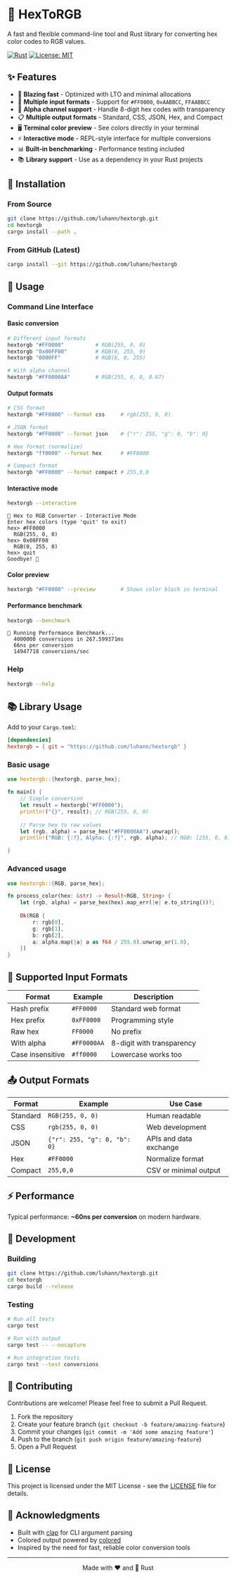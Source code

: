 # 🎨 HexToRGB

A fast and flexible command-line tool and Rust library for converting hex color codes to RGB values.

[![Rust](https://github.com/luhann/hextorgb/workflows/CI/badge.svg)](https://github.com/luhann/hextorgb/actions)
[![License: MIT](https://img.shields.io/badge/License-MIT-yellow.svg)](https://opensource.org/licenses/MIT)

## ✨ Features

- 🚀 **Blazing fast** - Optimized with LTO and minimal allocations
- 🎯 **Multiple input formats** - Support for `#FF0000`, `0xAABBCC`, `FFAABBCC`
- 🌈 **Alpha channel support** - Handle 8-digit hex codes with transparency
- 📋 **Multiple output formats** - Standard, CSS, JSON, Hex, and Compact
- 🖥️ **Terminal color preview** - See colors directly in your terminal
- ⚡ **Interactive mode** - REPL-style interface for multiple conversions
- 📊 **Built-in benchmarking** - Performance testing included
- 📚 **Library support** - Use as a dependency in your Rust projects

## 🚀 Installation

### From Source
```bash
git clone https://github.com/luhann/hextorgb.git
cd hextorgb
cargo install --path .
```

### From GitHub (Latest)
```bash
cargo install --git https://github.com/luhann/hextorgb
```

## 📖 Usage

### Command Line Interface

#### Basic conversion
```bash
# Different input formats
hextorgb "#FF0000"          # RGB(255, 0, 0)
hextorgb "0x00FF00"         # RGB(0, 255, 0)
hextorgb "0000FF"           # RGB(0, 0, 255)

# With alpha channel
hextorgb "#FF0000AA"        # RGB(255, 0, 0, 0.67)
```

#### Output formats
```bash
# CSS format
hextorgb "#FF0000" --format css     # rgb(255, 0, 0)

# JSON format  
hextorgb "#FF0000" --format json    # {"r": 255, "g": 0, "b": 0}

# Hex format (normalize)
hextorgb "ff0000" --format hex      # #FF0000

# Compact format
hextorgb "#FF0000" --format compact # 255,0,0
```

#### Interactive mode
```bash
hextorgb --interactive
```
```
🎨 Hex to RGB Converter - Interactive Mode
Enter hex colors (type 'quit' to exit)
hex> #FF0000
  RGB(255, 0, 0)
hex> 0x00FF00  
  RGB(0, 255, 0)
hex> quit
Goodbye! 👋
```

#### Color preview
```bash
hextorgb "#FF0000" --preview        # Shows color block in terminal
```

#### Performance benchmark
```bash
hextorgb --benchmark
```
```
🚀 Running Performance Benchmark...
  4000000 conversions in 267.599371ms
  66ns per conversion
  14947718 conversions/sec
```

### Help
```bash
hextorgb --help
```

## 📚 Library Usage

Add to your `Cargo.toml`:

```toml
[dependencies]
hextorgb = { git = "https://github.com/luhann/hextorgb" }
```

### Basic usage
```rust
use hextorgb::{hextorgb, parse_hex};

fn main() {
    // Simple conversion
    let result = hextorgb("#FF0000");
    println!("{}", result); // RGB(255, 0, 0)
    
    // Parse hex to raw values
    let (rgb, alpha) = parse_hex("#FF0000AA").unwrap();
    println!("RGB: {:?}, Alpha: {:?}", rgb, alpha); // RGB: [255, 0, 0], Alpha: Some(170)

}
```

### Advanced usage
```rust
use hextorgb::{RGB, parse_hex};

fn process_color(hex: &str) -> Result<RGB, String> {
    let (rgb, alpha) = parse_hex(hex).map_err(|e| e.to_string())?;
    
    Ok(RGB {
        r: rgb[0],
        g: rgb[1], 
        b: rgb[2],
        a: alpha.map(|a| a as f64 / 255.0).unwrap_or(1.0),
    })
}
```

## 🎯 Supported Input Formats

| Format | Example | Description |
|--------|---------|-------------|
| Hash prefix | `#FF0000` | Standard web format |
| Hex prefix | `0xFF0000` | Programming style |
| Raw hex | `FF0000` | No prefix |
| With alpha | `#FF0000AA` | 8-digit with transparency |
| Case insensitive | `#ff0000` | Lowercase works too |

## 📤 Output Formats

| Format | Example | Use Case |
|--------|---------|----------|
| Standard | `RGB(255, 0, 0)` | Human readable |
| CSS | `rgb(255, 0, 0)` | Web development |
| JSON | `{"r": 255, "g": 0, "b": 0}` | APIs and data exchange |
| Hex | `#FF0000` | Normalize format |
| Compact | `255,0,0` | CSV or minimal output |

## ⚡ Performance

Typical performance: **~60ns per conversion** on modern hardware.

## 🧪 Development

### Building
```bash
git clone https://github.com/luhann/hextorgb.git
cd hextorgb
cargo build --release
```

### Testing
```bash
# Run all tests
cargo test

# Run with output
cargo test -- --nocapture

# Run integration tests
cargo test --test conversions
```

## 🤝 Contributing

Contributions are welcome! Please feel free to submit a Pull Request.

1. Fork the repository
2. Create your feature branch (`git checkout -b feature/amazing-feature`)
3. Commit your changes (`git commit -m 'Add some amazing feature'`)
4. Push to the branch (`git push origin feature/amazing-feature`)
5. Open a Pull Request

## 📄 License

This project is licensed under the MIT License - see the [LICENSE](LICENSE) file for details.

## 🙏 Acknowledgments

- Built with [clap](https://github.com/clap-rs/clap) for CLI argument parsing
- Colored output powered by [colored](https://github.com/mackwic/colored)
- Inspired by the need for fast, reliable color conversion tools

---

<p align="center">Made with ❤️ and 🦀 Rust</p>